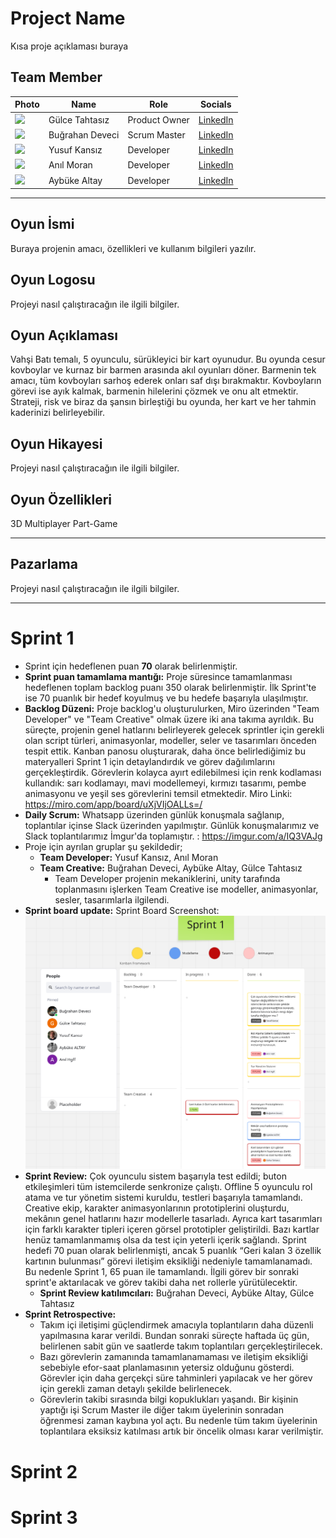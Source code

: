 # Project Name

Kısa proje açıklaması buraya

## Team Member

| Photo | Name                | Role          | Socials                                                                                   |
|-------|---------------------|---------------|-------------------------------------------------------------------------------------------|
| ![](https://yourdomain.com/burak.jpg) | Gülce Tahtasız | Product Owner  |[LinkedIn](https://www.linkedin.com/in/gülce-tahtasız-528834254/)
| ![](https://yourdomain.com/burak.jpg) | Buğrahan Deveci | Scrum Master  |[LinkedIn](https://www.linkedin.com/in/bghrndvc/)
| ![](https://yourdomain.com/burak.jpg) | Yusuf Kansız | Developer  |[LinkedIn](https://www.linkedin.com/in/yusuf-kans%C4%B1z?utm_source=share&utm_campaign=share_via&utm_content=profile&utm_medium=android_app)
| ![](https://yourdomain.com/burak.jpg) | Anıl Moran | Developer  |[LinkedIn](https://www.linkedin.com/in/an%C4%B1l-moran-a1a736339/)
| ![](https://yourdomain.com/burak.jpg) | Aybüke Altay | Developer  |[LinkedIn](https://www.linkedin.com/in/aybüke-altay-a22736344/)


---

## Oyun İsmi
Buraya projenin amacı, özellikleri ve kullanım bilgileri yazılır.



## Oyun Logosu

Projeyi nasıl çalıştıracağın ile ilgili bilgiler.



## Oyun Açıklaması

Vahşi Batı temalı, 5 oyunculu, sürükleyici bir kart oyunudur. Bu oyunda cesur kovboylar ve kurnaz bir barmen arasında akıl oyunları döner. Barmenin tek amacı, tüm kovboyları sarhoş ederek onları saf dışı bırakmaktır. Kovboyların görevi ise ayık kalmak, barmenin hilelerini çözmek ve onu alt etmektir. Strateji, risk ve biraz da şansın birleştiği bu oyunda, her kart ve her tahmin kaderinizi belirleyebilir.

## Oyun Hikayesi

Projeyi nasıl çalıştıracağın ile ilgili bilgiler.


## Oyun Özellikleri

3D
Multiplayer
Part-Game

---

## Pazarlama

Projeyi nasıl çalıştıracağın ile ilgili bilgiler.

---

# Sprint 1
- Sprint için hedeflenen puan **70** olarak belirlenmiştir.
- **Sprint puan tamamlama mantığı:** Proje süresince tamamlanması hedeflenen toplam backlog puanı 350 olarak belirlenmiştir. İlk Sprint'te ise 70 puanlık bir hedef koyulmuş ve bu hedefe başarıyla ulaşılmıştır.
- **Backlog Düzeni:** Proje backlog'u oluşturulurken, Miro üzerinden "Team Developer" ve "Team Creative" olmak üzere iki ana takıma ayrıldık. Bu süreçte, projenin genel hatlarını belirleyerek gelecek sprintler için gerekli olan script türleri, animasyonlar, modeller, seler ve tasarımları önceden tespit ettik. Kanban panosu oluşturarak, daha önce belirlediğimiz bu materyalleri Sprint 1 için detaylandırdık ve görev dağılımlarını gerçekleştirdik. Görevlerin kolayca ayırt edilebilmesi için renk kodlaması kullandık: sarı kodlamayı, mavi modellemeyi, kırmızı tasarımı, pembe animasyonu ve yeşil ses görevlerini temsil etmektedir. Miro Linki: https://miro.com/app/board/uXjVIjOALLs=/
- **Daily Scrum:** Whatsapp üzerinden günlük konuşmala sağlanıp, toplantılar içinse Slack üzerinden yapılmıştır. Günlük konuşmalarımız ve Slack toplantılarımız İmgur'da toplamıştır. : https://imgur.com/a/IQ3VAJg
- Proje için ayrılan gruplar şu şekildedir;
  +   **Team Developer:** Yusuf Kansız, Anıl Moran
  +   **Team Creative:** Buğrahan Deveci, Aybüke Altay, Gülce Tahtasız
      + Team Developer projenin mekaniklerini, unity tarafında toplanmasını işlerken Team Creative ise modeller, animasyonlar, sesler, tasarımlarla ilgilendi.
- **Sprint board update:** Sprint Board Screenshot: ![Açıklama](miro.png)
- **Sprint Review:** Çok oyunculu sistem başarıyla test edildi; buton etkileşimleri tüm istemcilerde senkronize çalıştı. Offline 5 oyunculu rol atama ve tur yönetim sistemi kuruldu, testleri başarıyla tamamlandı. Creative ekip, karakter animasyonlarının prototiplerini oluşturdu, mekânın genel hatlarını hazır modellerle tasarladı. Ayrıca kart tasarımları için farklı karakter tipleri içeren görsel prototipler geliştirildi. Bazı kartlar henüz tamamlanmamış olsa da test için yeterli içerik sağlandı. Sprint hedefi 70 puan olarak belirlenmişti, ancak 5 puanlık “Geri kalan 3 özellik kartının bulunması” görevi iletişim eksikliği nedeniyle tamamlanamadı. Bu nedenle Sprint 1, 65 puan ile tamamlandı.
İlgili görev bir sonraki sprint'e aktarılacak ve görev takibi daha net rollerle yürütülecektir.
  + **Sprint Review katılımcıları:** Buğrahan Deveci, Aybüke Altay, Gülce Tahtasız
- **Sprint Retrospective:**
  - Takım içi iletişimi güçlendirmek amacıyla toplantıların daha düzenli yapılmasına karar verildi. Bundan sonraki süreçte haftada üç gün, belirlenen sabit gün ve saatlerde takım toplantıları gerçekleştirilecek.
  - Bazı görevlerin zamanında tamamlanamaması ve iletişim eksikliği sebebiyle efor-saat planlamasının yetersiz olduğunu gösterdi. Görevler için daha gerçekçi süre tahminleri yapılacak ve her görev için gerekli zaman detaylı şekilde belirlenecek.
  - Görevlerin takibi sırasında bilgi kopuklukları yaşandı. Bir kişinin yaptığı işi Scrum Master ile diğer takım üyelerinin sonradan öğrenmesi zaman kaybına yol açtı. Bu nedenle tüm takım üyelerinin toplantılara eksiksiz katılması artık bir öncelik olması karar verilmiştir.

# Sprint 2

# Sprint 3
